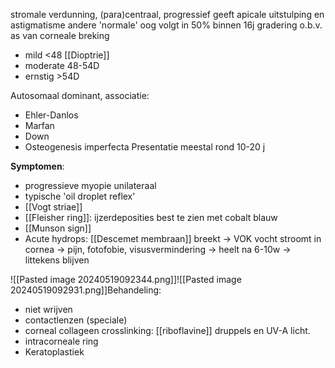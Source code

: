 stromale verdunning, (para)centraal, progressief
geeft apicale uitstulping en astigmatisme
andere 'normale' oog volgt in 50% binnen 16j
gradering o.b.v. as van corneale breking
- mild <48 [[Dioptrie]]
- moderate 48-54D 
- ernstig >54D

Autosomaal dominant, associatie:
- Ehler-Danlos
- Marfan
- Down
- Osteogenesis imperfecta
Presentatie meestal rond 10-20 j

**Symptomen**:
- progressieve myopie unilateraal
- typische 'oil droplet reflex'
- [[Vogt striae]]
- [[Fleisher ring]]: ijzerdeposities best te zien met cobalt blauw
- [[Munson sign]] 
- Acute hydrops: [[Descemet membraan]] breekt -> VOK vocht stroomt in cornea -> pijn, fotofobie, visusvermindering -> heelt na 6-10w -> littekens blijven

![[Pasted image 20240519092344.png]]![[Pasted image 20240519092931.png]]Behandeling:
- niet wrijven
- contactlenzen (speciale)
- corneal collageen crosslinking: [[riboflavine]] druppels en UV-A licht.
- intracorneale ring
- Keratoplastiek